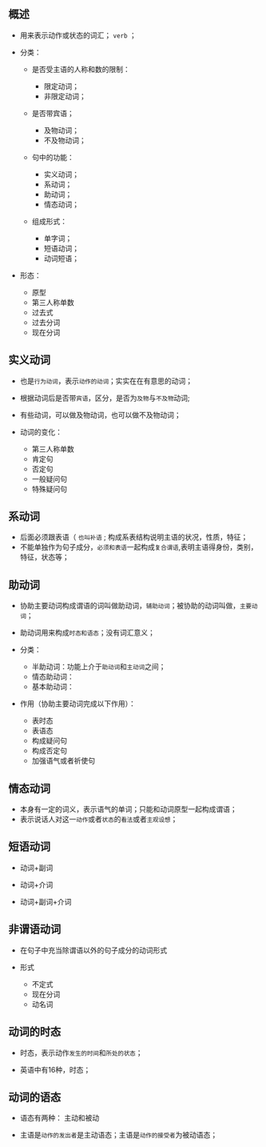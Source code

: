 ## 概述

* 用来表示动作或状态的词汇； `verb` ；

* 分类：
  + 是否受主语的人称和数的限制：
    - 限定动词；
    - 非限定动词；

  + 是否带宾语；
    - 及物动词；
    - 不及物动词；

  + 句中的功能：
    - 实义动词；
    - 系动词；
    - 助动词；
    - 情态动词；

  + 组成形式：
    - 单字词；
    - 短语动词；
    - 动词短语；

* 形态：
  + 原型
  + 第三人称单数
  + 过去式
  + 过去分词
  + 现在分词

## 实义动词

* 也是`行为动词`，表示`动作的动词`；实实在在有意思的动词；
* 根据动词后是否带`宾语`，区分，是否为`及物`与`不及物`动词;
* 有些动词，可以做及物动词，也可以做不及物动词；

* 动词的变化：
  - 第三人称单数
  - 肯定句
  - 否定句
  - 一般疑问句
  - 特殊疑问句

## 系动词

* 后面必须跟表语（ `也叫补语` ; 构成系表结构说明主语的状况，性质，特征；
* 不能单独作为句子成分，`必须和表语`一起构成`复合谓语`,表明主语得身份，类别，特征，状态等；

## 助动词

* 协助主要动词构成谓语的词叫做助动词，`辅助动词`；被协助的动词叫做，`主要动词`；
* 助动词用来构成`时态和语态`；没有词汇意义；

* 分类：
  - 半助动词：功能上介于`助动词`和`主动词`之间；
  - 情态助动词：
  - 基本助动词：

* 作用（协助主要动词完成以下作用）：
  - 表时态
  - 表语态
  - 构成疑问句
  - 构成否定句
  - 加强语气或者祈使句

## 情态动词

* 本身有一定的词义，表示语气的单词；只能和动词原型一起构成谓语；
* 表示说话人对这一`动作`或者`状态`的`看法`或者`主观设想`；

## 短语动词

* 动词+副词

* 动词+介词

* 动词+副词+介词

## 非谓语动词 

* 在句子中充当除谓语以外的句子成分的动词形式

* 形式
  + 不定式
  + 现在分词
  + 动名词

## 动词的时态

* 时态，表示动作`发生的时间`和`所处的状态`；

* 英语中有16种，时态；

## 动词的语态

* 语态有两种： 主动和被动

* 主语是`动作的发出者`是主动语态；主语是`动作的接受者`为被动语态；
